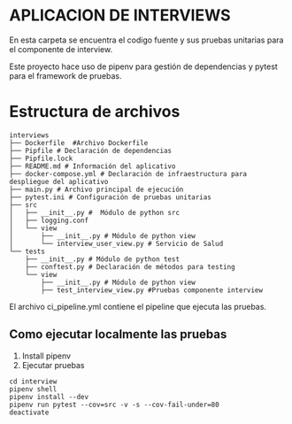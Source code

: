 # APLICACION DE INTERVIEWS

En esta carpeta se encuentra el codigo fuente y sus pruebas unitarias para el componente de interview.

Este proyecto hace uso de pipenv para gestión de dependencias y pytest para el framework de pruebas.

# Estructura de archivos
````
interviews
├── Dockerfile  #Archivo Dockerfile
├── Pipfile # Declaración de dependencias
├── Pipfile.lock 
├── README.md # Información del aplicativo
├── docker-compose.yml # Declaración de infraestructura para despliegue del aplicativo
├── main.py # Archivo principal de ejecución
├── pytest.ini # Configuración de pruebas unitarias
├── src
│   ├── __init__.py #  Módulo de python src
│   ├── logging.conf
│   └── view
│       ├── __init__.py # Módulo de python view
│       └── interview_user_view.py # Servicio de Salud
└── tests
    ├── __init__.py # Módulo de python test
    ├── conftest.py # Declaración de métodos para testing
    └── view
        ├── __init__.py # Módulo de python view
        ├── test_interview_view.py #Pruebas componente interview
````
El archivo ci_pipeline.yml contiene el pipeline que ejecuta las pruebas.

## Como ejecutar localmente las pruebas

1. Install pipenv
2. Ejecutar pruebas
```
cd interview
pipenv shell
pipenv install --dev
pipenv run pytest --cov=src -v -s --cov-fail-under=80
deactivate
```